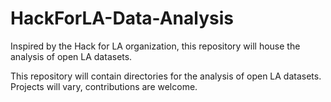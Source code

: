 # HackForLA-Data-Analysis
Inspired by the Hack for LA organization, this repository will house the analysis of open LA datasets.

This repository will contain directories for the analysis of open LA datasets. Projects will vary, contributions are welcome. 